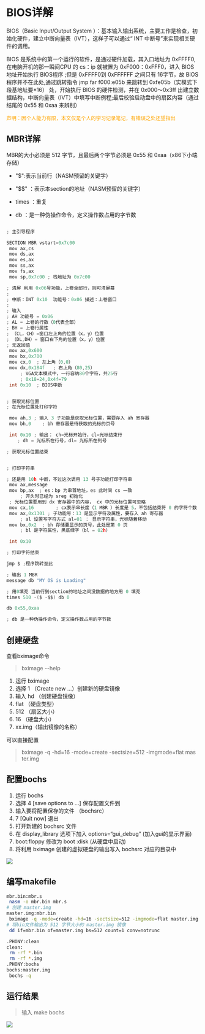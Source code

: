 # BIOS详解

BIOS（Basic Input/Output System ）：基本输入输出系统，主要工作是检查，初始化硬件，建立中断向量表（IVT），这样子可以通过“ INT 中断号”来实现相关硬件的调用。

BIOS 是系统中的第一个运行的软件，是通过硬件加载，其入口地址为 0xFFFF0,在电脑开机的那一瞬间CPU 的 cs：ip 就被置为 0xF000：0xFFF0，进入 BIOS 地址开始执行 BIOS程序 ;但是 0xFFFF0到 0xFFFFFF 之间只有 16字节，故 BIOS 程序并不在此处,通过跳转指令 jmp far f000:e05b 来跳转到 0xfe05b（实模式下段基地址要*16） 处，开始执行 BIOS 的硬件检测，并在 0x000～0x3ff 出建立数据结构，中断向量表（IVT）中填写中断例程;最后校验启动盘中的扇区内容（通过结尾的 0x55 和 0xaa 来辨别）

<font color="orange" size="2">声明：因个人能力有限，本文仅是个人的学习记录笔记，有错误之处还望指出</font>

## MBR详解

MBR的大小必须是 512 字节，且最后两个字节必须是 0x55 和 0xaa（x86下小端存储）

- "$":表示当前行（NASM预留的关键字）

- "$$"  ：表示本section的地址（NASM预留的关键字）

- times ：重复

- db ：是一种伪操作命令，定义操作数占用的字节数

```c

; 主引导程序

SECTION MBR vstart=0x7c00
 mov ax,cs
 mov ds,ax
 mov es,ax
 mov ss,ax
 mov fs,ax
 mov sp,0x7c00 ; 栈地址为 0x7c00

; 清屏 利用 0x06号功能，上卷全部行，则可清屏幕
; 
; 中断：INT 0x10  功能号：0x06 描述：上卷窗口
; 
; 输入
; AH 功能号 = 0x06
; AL = 上卷的行数（0代表全部）
; BH = 上卷行属性
; （CL，CH）=窗口左上角的位置（x，y）位置
; （DL,DH）= 窗口右下角的位置（x，y）位置
; 无返回值
 mov ax,0x600
 mov bx,0x700
 mov cx,0  ; 左上角（0,0）
 mov dx,0x184f   ; 右上角（80,25）
     ; VGA文本模式中，一行容纳80个字符，共25行
     ; 0x18=24,0x4f=79
 int 0x10  ; BIOS中断


; 获取光标位置
; 在光标位置处打印字符

 mov ah,3 ; 输入 3 子功能是获取光标位置，需要存入 ah 寄存器
 mov bh,0    ; bh 寄存器是待获取的光标的页号

 int 0x10 ; 输出： ch=光标开始行，cl=光标结束行
    ; dh = 光标所在行号，dl= 光标所在列号

; 获取光标位置结束


; 打印字符串

; 还是用 10h 中断，不过这次调用 13 号子功能打印字符串
 mov ax,message
 mov bp,ax  ; es：bp 为串首地址，es 此时同 cs 一致
     ; 开头时已经为 sreg 初始化
 ; 光标位置要用到 dx 寄存器中的内容， cx 中的光标位置可忽略 
 mov cx,16        ; cx表示串长度（1 MBR ）长度是 5，不包括结束符 0 的字符个数
 mov ax,0x1301 ; 子功能号：13 是显示字符及属性，要存入 ah 寄存器
     ; al 设置写字符方式 al=01 ： 显示字符串，光标随着移动
 mov bx,0x2  ; bh 存储要显示的页号，此处是第 0 页
     ; bl 是字符属性，黑底绿字（bl = 02h）

 int 0x10

; 打印字符结束

jmp $ ;程序跳转至此

; 输出 1 MBR
message db "MY OS is Loading"

; 用0填充 当前行到section的地址之间没数据的地方用 0 填充 
times 510 -($ -$$) db 0

db 0x55,0xaa

; db 是一种伪操作命令，定义操作数占用的字节数

```

## 创建硬盘

查看bximage命令
> bximage --help

1. 运行 bximage
2. 选择 1 （Create new ...）创建新的硬盘镜像
3. 输入 hd （创建硬盘镜像）
4. flat （硬盘类型）
5. 512 （扇区大小）
6. 16 （硬盘大小）
7. xx.img（输出镜像的名称）

可以直接配置

> bximage -q -hd=16 -mode=create -sectsize=512 -imgmode=flat mas    ter.img

## 配置bochs

1. 运行 bochs
2. 选择 4 [save options to ...] 保存配置文件到
3. 输入要将配置保存的文件 （bochsrc）
4. 7 [Quit now]  退出
5. 打开新建的 bochsrc 文件
6. 在 display_library 选项下加入 options=“gui_debug” (加入gui的显示界面)
7. boot:floppy 修改为 boot :disk (从硬盘中启动)
8. 将利用 bximage 创建的虚拟硬盘的输出写入 bochsrc 对应的目录中

![](./img/bximage)

## 编写makefile

```bash
mbr.bin:mbr.s
 nasm -o mbr.bin mbr.s
# 创建 master.img
master.img:mbr.bin
 bximage -q -mode=create -hd=16 -sectsize=512 -imgmode=flat master.img
# 将bin文件输出为 512 字节大小的 master.img 镜像 
 dd if=mbr.bin of=master.img bs=512 count=1 conv=notrunc

.PHONY:clean
clean:
 rm -rf *.bin
 rm -rf *.img
.PHONY:bochs
bochs:master.img 
 bochs -q


```

## 运行结果

>输入 make bochs

![](./img/bochs_result)
